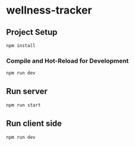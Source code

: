 # wellness-tracker

## Project Setup

```sh
npm install
```

### Compile and Hot-Reload for Development

```sh
npm run dev
```

## Run server
```sh
npm run start
```

## Run client side
```sh
npm run dev
```